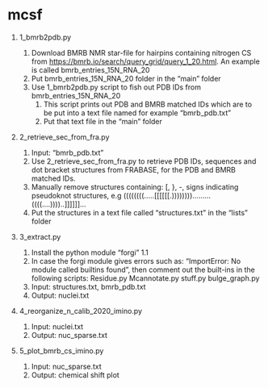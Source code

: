 # mcsf 

1. 1_bmrb2pdb.py
	1. Download BMRB NMR star-file for hairpins containing nitrogen CS from https://bmrb.io/search/query_grid/query_1_20.html. An example is called bmrb_entries_15N_RNA_20
	2. Put bmrb_entries_15N_RNA_20 folder in the “main” folder
	3. Use 1_bmrb2pdb.py script to fish out PDB IDs from bmrb_entries_15N_RNA_20
		1. This script prints out PDB and BMRB matched IDs which are to be put into a text file named for example “bmrb_pdb.txt”
		2. Put that text file in the “main” folder

2. 2_retrieve_sec_from_fra.py 
	1. Input: “bmrb_pdb.txt”
	2. Use 2_retrieve_sec_from_fra.py  to retrieve PDB IDs, sequences and dot bracket structures from FRABASE, for the PDB and BMRB matched IDs.
	3. Manually remove structures containing: [, }, -, signs indicating pseudoknot structures, e.g 	((((((((.....[[[[[[.)))))))).........((((....))))..]]]]]]...
	4. Put the structures in a text file called “structures.txt” in the “lists” folder

3. 3_extract.py
	1. Install the python module “forgi” 1.1
	2. In case the forgi module gives errors such as: “ImportError: No module called builtins found”, then comment out the built-ins in the following scripts:
		Residue.py
		Mcannotate.py
		stuff.py
		bulge_graph.py
	3. Input: structures.txt, bmrb_pdb.txt
	4. Output: nuclei.txt

4. 4_reorganize_n_calib_2020_imino.py
	1. Input: nuclei.txt
	2. Output: nuc_sparse.txt

5. 5_plot_bmrb_cs_imino.py
	1. Input: nuc_sparse.txt
	2. Output: chemical shift plot
